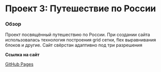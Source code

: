 # Проект 3: Путешествие по России

### Обзор
Проект посвящённый путешествию по России. При создании сайта использовалась технология построения grid сетки, flex выравнивания блоков и другие. Сайт свёрстан адаптивно под три разрешения

**Ссылка на сайт**

 [GitHub Pages](https://safelbob.github.io/russian-travel/)


